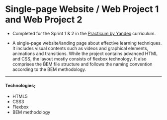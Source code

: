 # Single-page Website / Web Project 1 and Web Project 2 

* Completed for the Sprint 1 & 2 in the [Practicum by Yandex](https://practicum.yandex.com/) curriculum.

* A single-page website/landing page about effective learning techniques. It includes visual contents such as videos and graphical elements, animations and transitions. While the project contains advanced HTML and CSS, the layout mostly consists of flexbox technology. It also comprises the BEM file structure and follows the naming convention according to the BEM methodology.
___________________________

#### Technologies;

* HTML5
* CSS3 
* Flexbox
* BEM methodology




